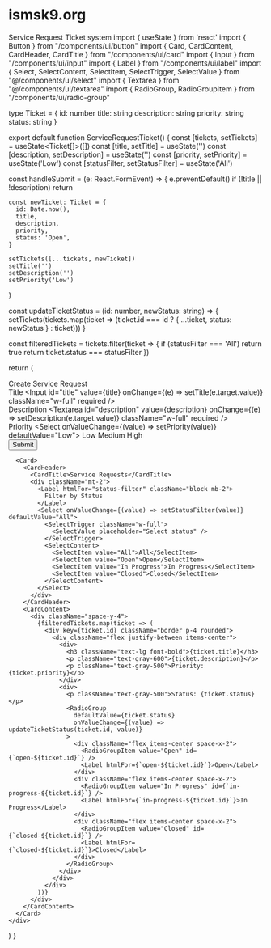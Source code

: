 # ismsk9.org
Service Request Ticket system
import { useState } from 'react'
import { Button } from "/components/ui/button"
import { Card, CardContent, CardHeader, CardTitle } from "/components/ui/card"
import { Input } from "/components/ui/input"
import { Label } from "/components/ui/label"
import { Select, SelectContent, SelectItem, SelectTrigger, SelectValue } from "@/components/ui/select"
import { Textarea } from "@/components/ui/textarea"
import { RadioGroup, RadioGroupItem } from "/components/ui/radio-group"

type Ticket = {
  id: number
  title: string
  description: string
  priority: string
  status: string
}

export default function ServiceRequestTicket() {
  const [tickets, setTickets] = useState<Ticket[]>([])
  const [title, setTitle] = useState('')
  const [description, setDescription] = useState('')
  const [priority, setPriority] = useState('Low')
  const [statusFilter, setStatusFilter] = useState('All')

  const handleSubmit = (e: React.FormEvent) => {
    e.preventDefault()
    if (!title || !description) return

    const newTicket: Ticket = {
      id: Date.now(),
      title,
      description,
      priority,
      status: 'Open',
    }

    setTickets([...tickets, newTicket])
    setTitle('')
    setDescription('')
    setPriority('Low')
  }

  const updateTicketStatus = (id: number, newStatus: string) => {
    setTickets(tickets.map(ticket => (ticket.id === id ? { ...ticket, status: newStatus } : ticket)))
  }

  const filteredTickets = tickets.filter(ticket => {
    if (statusFilter === 'All') return true
    return ticket.status === statusFilter
  })

  return (
    <div className="p-4">
      <Card className="mb-4">
        <CardHeader>
          <CardTitle>Create Service Request</CardTitle>
        </CardHeader>
        <CardContent>
          <form onSubmit={handleSubmit}>
            <div className="mb-4">
              <Label htmlFor="title" className="block mb-2">
                Title
              </Label>
              <Input
                id="title"
                value={title}
                onChange={(e) => setTitle(e.target.value)}
                className="w-full"
                required
              />
            </div>
            <div className="mb-4">
              <Label htmlFor="description" className="block mb-2">
                Description
              </Label>
              <Textarea
                id="description"
                value={description}
                onChange={(e) => setDescription(e.target.value)}
                className="w-full"
                required
              />
            </div>
            <div className="mb-4">
              <Label htmlFor="priority" className="block mb-2">
                Priority
              </Label>
              <Select onValueChange={(value) => setPriority(value)} defaultValue="Low">
                <SelectTrigger className="w-full">
                  <SelectValue placeholder="Select priority" />
                </SelectTrigger>
                <SelectContent>
                  <SelectItem value="Low">Low</SelectItem>
                  <SelectItem value="Medium">Medium</SelectItem>
                  <SelectItem value="High">High</SelectItem>
                </SelectContent>
              </Select>
            </div>
            <Button type="submit" className="w-full">
              Submit
            </Button>
          </form>
        </CardContent>
      </Card>

      <Card>
        <CardHeader>
          <CardTitle>Service Requests</CardTitle>
          <div className="mt-2">
            <Label htmlFor="status-filter" className="block mb-2">
              Filter by Status
            </Label>
            <Select onValueChange={(value) => setStatusFilter(value)} defaultValue="All">
              <SelectTrigger className="w-full">
                <SelectValue placeholder="Select status" />
              </SelectTrigger>
              <SelectContent>
                <SelectItem value="All">All</SelectItem>
                <SelectItem value="Open">Open</SelectItem>
                <SelectItem value="In Progress">In Progress</SelectItem>
                <SelectItem value="Closed">Closed</SelectItem>
              </SelectContent>
            </Select>
          </div>
        </CardHeader>
        <CardContent>
          <div className="space-y-4">
            {filteredTickets.map(ticket => (
              <div key={ticket.id} className="border p-4 rounded">
                <div className="flex justify-between items-center">
                  <div>
                    <h3 className="text-lg font-bold">{ticket.title}</h3>
                    <p className="text-gray-600">{ticket.description}</p>
                    <p className="text-gray-500">Priority: {ticket.priority}</p>
                  </div>
                  <div>
                    <p className="text-gray-500">Status: {ticket.status}</p>
                    <RadioGroup
                      defaultValue={ticket.status}
                      onValueChange={(value) => updateTicketStatus(ticket.id, value)}
                    >
                      <div className="flex items-center space-x-2">
                        <RadioGroupItem value="Open" id={`open-${ticket.id}`} />
                        <Label htmlFor={`open-${ticket.id}`}>Open</Label>
                      </div>
                      <div className="flex items-center space-x-2">
                        <RadioGroupItem value="In Progress" id={`in-progress-${ticket.id}`} />
                        <Label htmlFor={`in-progress-${ticket.id}`}>In Progress</Label>
                      </div>
                      <div className="flex items-center space-x-2">
                        <RadioGroupItem value="Closed" id={`closed-${ticket.id}`} />
                        <Label htmlFor={`closed-${ticket.id}`}>Closed</Label>
                      </div>
                    </RadioGroup>
                  </div>
                </div>
              </div>
            ))}
          </div>
        </CardContent>
      </Card>
    </div>
  )
}
